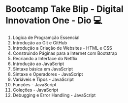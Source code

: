 # Bootcamp Take Blip - Digital Innovation One - Dio 💻

1. Lógica de Programção Essencial
2. Introdução ao Git e GitHub
3. Introdução a Criação de Websites - HTML e CSS
4. Construindo Páginas para a Internet com Bootstrap
5. Recriando a Interface do Netflix
6. Introdução ao JavaScript
7. Sintaxe básica em JavaScript
8. Sintaxe e Operadores - JavaScript
9. Variáveis e Tipos - JavaScript
10. Funções - JavaScript
11. Coleções - JavaScript
12. Debugging e Error Handling - JavaScript
